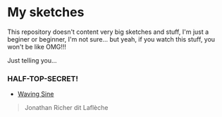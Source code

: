 # My sketches

This repository doesn't content very big sketches and stuff,
I'm just a beginer or beginner, I'm not sure... but yeah, if
you watch this stuff, you won't be like OMG!!!

Just telling you...

### HALF-TOP-SECRET!

* [Waving Sine](https://codemehtm.github.io/sketch/p5-sketches/waving_sine/)
> Jonathan Richer dit Laflèche
